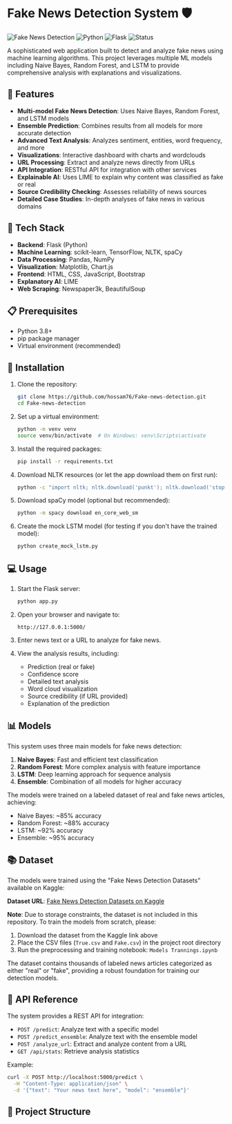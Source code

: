 # Fake News Detection System 🛡️

![Fake News Detection](https://img.shields.io/badge/ML-Fake%20News%20Detection-blue)
![Python](https://img.shields.io/badge/Python-3.8%2B-brightgreen)
![Flask](https://img.shields.io/badge/Flask-2.0.1-lightgrey)
![Status](https://img.shields.io/badge/Status-Active-success)

A sophisticated web application built to detect and analyze fake news using machine learning algorithms. This project leverages multiple ML models including Naive Bayes, Random Forest, and LSTM to provide comprehensive analysis with explanations and visualizations.

## 🌟 Features

- **Multi-model Fake News Detection**: Uses Naive Bayes, Random Forest, and LSTM models
- **Ensemble Prediction**: Combines results from all models for more accurate detection
- **Advanced Text Analysis**: Analyzes sentiment, entities, word frequency, and more
- **Visualizations**: Interactive dashboard with charts and wordclouds
- **URL Processing**: Extract and analyze news directly from URLs
- **API Integration**: RESTful API for integration with other services
- **Explainable AI**: Uses LIME to explain why content was classified as fake or real
- **Source Credibility Checking**: Assesses reliability of news sources
- **Detailed Case Studies**: In-depth analyses of fake news in various domains

## 🔧 Tech Stack

- **Backend**: Flask (Python)
- **Machine Learning**: scikit-learn, TensorFlow, NLTK, spaCy
- **Data Processing**: Pandas, NumPy
- **Visualization**: Matplotlib, Chart.js
- **Frontend**: HTML, CSS, JavaScript, Bootstrap
- **Explanatory AI**: LIME
- **Web Scraping**: Newspaper3k, BeautifulSoup

## 📋 Prerequisites

- Python 3.8+
- pip package manager
- Virtual environment (recommended)

## 🚀 Installation

1. Clone the repository:
   ```bash
   git clone https://github.com/hossam76/Fake-news-detection.git
   cd Fake-news-detection
   ```

2. Set up a virtual environment:
   ```bash
   python -m venv venv
   source venv/bin/activate  # On Windows: venv\Scripts\activate
   ```

3. Install the required packages:
   ```bash
   pip install -r requirements.txt
   ```

4. Download NLTK resources (or let the app download them on first run):
   ```bash
   python -c "import nltk; nltk.download('punkt'); nltk.download('stopwords'); nltk.download('wordnet'); nltk.download('averaged_perceptron_tagger')"
   ```

5. Download spaCy model (optional but recommended):
   ```bash
   python -m spacy download en_core_web_sm
   ```

6. Create the mock LSTM model (for testing if you don't have the trained model):
   ```bash
   python create_mock_lstm.py
   ```

## 💻 Usage

1. Start the Flask server:
   ```bash
   python app.py
   ```

2. Open your browser and navigate to:
   ```
   http://127.0.0.1:5000/
   ```

3. Enter news text or a URL to analyze for fake news.

4. View the analysis results, including:
   - Prediction (real or fake)
   - Confidence score
   - Detailed text analysis
   - Word cloud visualization
   - Source credibility (if URL provided)
   - Explanation of the prediction

## 📊 Models

This system uses three main models for fake news detection:

1. **Naive Bayes**: Fast and efficient text classification
2. **Random Forest**: More complex analysis with feature importance
3. **LSTM**: Deep learning approach for sequence analysis
4. **Ensemble**: Combination of all models for higher accuracy

The models were trained on a labeled dataset of real and fake news articles, achieving:
- Naive Bayes: ~85% accuracy
- Random Forest: ~88% accuracy
- LSTM: ~92% accuracy
- Ensemble: ~95% accuracy

## 📚 Dataset

The models were trained using the "Fake News Detection Datasets" available on Kaggle:

**Dataset URL**: [Fake News Detection Datasets on Kaggle](https://www.kaggle.com/datasets/emineyetm/fake-news-detection-datasets/data)

**Note**: Due to storage constraints, the dataset is not included in this repository. To train the models from scratch, please:

1. Download the dataset from the Kaggle link above
2. Place the CSV files (`True.csv` and `Fake.csv`) in the project root directory
3. Run the preprocessing and training notebook: `Models Trannings.ipynb`

The dataset contains thousands of labeled news articles categorized as either "real" or "fake", providing a robust foundation for training our detection models.

## 🔎 API Reference

The system provides a REST API for integration:

- `POST /predict`: Analyze text with a specific model
- `POST /predict_ensemble`: Analyze text with the ensemble model
- `POST /analyze_url`: Extract and analyze content from a URL
- `GET /api/stats`: Retrieve analysis statistics

Example:
```bash
curl -X POST http://localhost:5000/predict \
  -H "Content-Type: application/json" \
  -d '{"text": "Your news text here", "model": "ensemble"}'
```

## 📂 Project Structure

